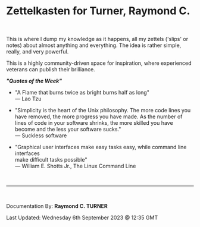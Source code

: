 # Zettelkasten for Turner, Raymond C.
</br>


This is where I dump my knowledge as it happens, all my zettels ('slips' or notes) about almost anything and everything. The idea is rather simple, really, and very powerful.

<!-- Everything is in docs or at https://rayct.github.io/zet. -->

This is a highly community-driven space for inspiration, where experienced veterans can publish their brilliance.

***"Quotes of the Week"***

* "A Flame that burns twice as bright burns half as long"\
― Lao Tzu

* "Simplicity is the heart of the Unix philosophy.
The more code lines you have removed, the more progress you have made.
As the number of lines of code in your software shrinks, the more skilled you have become and the less your
software sucks."\
― Suckless software


* "Graphical user interfaces make easy tasks easy, while command line interfaces\
make difficult tasks possible"\
― William E. Shotts Jr., The Linux Command Line

</br>

---

</br>

Documentation By: **Raymond C. TURNER**

Last Updated: Wednesday 6th September 2023 @ 12:35 GMT